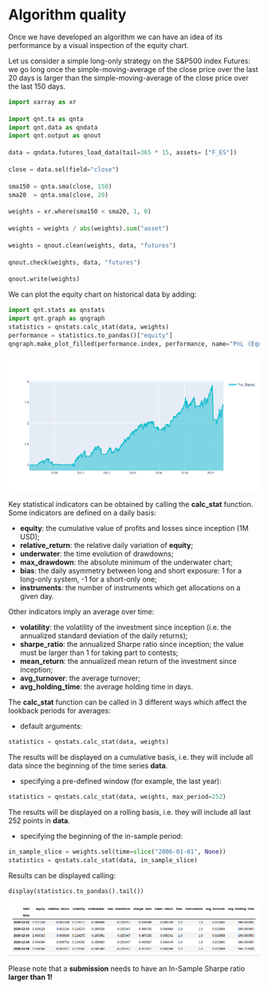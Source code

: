 # Algorithm quality

Once we have developed an algorithm we can have an idea of its performance by a visual inspection of the equity chart.

Let us consider a simple long-only strategy on the S&P500 index Futures: we go long once the simple-moving-average of the close price over the last 20 days is larger than the simple-moving-average of the close price over the last 150 days.

```python
import xarray as xr

import qnt.ta as qnta
import qnt.data as qndata
import qnt.output as qnout

data = qndata.futures_load_data(tail=365 * 15, assets= ["F_ES"])

close = data.sel(field="close")

sma150 = qnta.sma(close, 150)
sma20  = qnta.sma(close, 20)

weights = xr.where(sma150 < sma20, 1, 0)

weights = weights / abs(weights).sum("asset")

weights = qnout.clean(weights, data, "futures")

qnout.check(weights, data, "futures")

qnout.write(weights)
```

We can plot the equity chart on historical data by adding:

```python
import qnt.stats as qnstats
import qnt.graph as qngraph
statistics = qnstats.calc_stat(data, weights)
performance = statistics.to_pandas()["equity"]
qngraph.make_plot_filled(performance.index, performance, name="PnL (Equity)")
```

![plot](./pictures/newplot.png)

Key statistical indicators can be obtained by calling the **calc_stat** function. Some indicators are defined on a daily basis:

* **equity**: the cumulative value of profits and losses since inception (1M USD);
* **relative_return**: the relative daily variation of **equity**;
* **underwater**: the time evolution of drawdowns;
* **max_drawdown**: the absolute minimum of the underwater chart;
* **bias**: the daily asymmetry between long and short exposure: 1 for a long-only system, -1 for a short-only one;
* **instruments**: the number of instruments which get allocations on a given day.

Other indicators imply an average over time:

* **volatility**: the volatility of the investment since inception (i.e. the annualized standard deviation of the daily returns);
* **sharpe_ratio**: the annualized Sharpe ratio since inception; the value must be larger than 1 for taking part to contests;
* **mean_return**: the annualized mean return of the investment since inception;
* **avg_turnover**: the average turnover;
* **avg_holding_time**: the average holding time in days.

The **calc_stat** function can be called in 3 different ways which affect the lookback periods for averages:

* default arguments: 
```python
statistics = qnstats.calc_stat(data, weights)
```
The results will be displayed on a cumulative basis, i.e. they will include all data since the beginning of the time series **data**.

* specifying a pre-defined window (for example, the last year):
```python
statistics = qnstats.calc_stat(data, weights, max_period=252)
```
The results will be displayed on a rolling basis, i.e. they will include all last 252 points in **data**.

* specifying the beginning of the in-sample period:
```python
in_sample_slice = weights.sel(time=slice("2006-01-01", None))
statistics = qnstats.calc_stat(data, in_sample_slice)
```

Results can be displayed calling:
```python
display(statistics.to_pandas().tail())
```
![long](./pictures/long.png)

Please note that a **submission** needs to have an In-Sample Sharpe ratio **larger than 1!**






